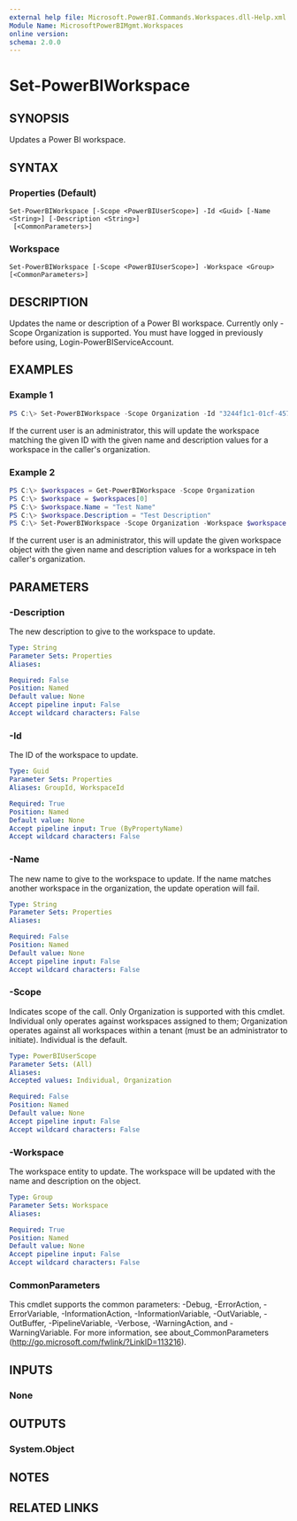 ```yaml
---
external help file: Microsoft.PowerBI.Commands.Workspaces.dll-Help.xml
Module Name: MicrosoftPowerBIMgmt.Workspaces
online version:
schema: 2.0.0
---
```


# Set-PowerBIWorkspace

## SYNOPSIS
Updates a Power BI workspace.

## SYNTAX

### Properties (Default)
```
Set-PowerBIWorkspace [-Scope <PowerBIUserScope>] -Id <Guid> [-Name <String>] [-Description <String>]
 [<CommonParameters>]
```

### Workspace
```
Set-PowerBIWorkspace [-Scope <PowerBIUserScope>] -Workspace <Group> [<CommonParameters>]
```

## DESCRIPTION
Updates the name or description of a Power BI workspace.
Currently only -Scope Organization is supported.
You must have logged in previously before using, Login-PowerBIServiceAccount.

## EXAMPLES

### Example 1
```powershell
PS C:\> Set-PowerBIWorkspace -Scope Organization -Id "3244f1c1-01cf-457f-9383-6035e4950fdc" -Name "Test Name" -Description "Test Description"
```

If the current user is an administrator, this will update the workspace matching the given ID with the given name and description values for a workspace in the caller's organization.

### Example 2
```powershell
PS C:\> $workspaces = Get-PowerBIWorkspace -Scope Organization
PS C:\> $workspace = $workspaces[0]
PS C:\> $workspace.Name = "Test Name"
PS C:\> $workspace.Description = "Test Description"
PS C:\> Set-PowerBIWorkspace -Scope Organization -Workspace $workspace
```

If the current user is an administrator, this will update the given workspace object with the given name and description values for a workspace in teh caller's organization.

## PARAMETERS

### -Description
The new description to give to the workspace to update.

```yaml
Type: String
Parameter Sets: Properties
Aliases:

Required: False
Position: Named
Default value: None
Accept pipeline input: False
Accept wildcard characters: False
```

### -Id
The ID of the workspace to update.

```yaml
Type: Guid
Parameter Sets: Properties
Aliases: GroupId, WorkspaceId

Required: True
Position: Named
Default value: None
Accept pipeline input: True (ByPropertyName)
Accept wildcard characters: False
```

### -Name
The new name to give to the workspace to update. If the name matches another workspace in the organization, the update operation will fail.

```yaml
Type: String
Parameter Sets: Properties
Aliases:

Required: False
Position: Named
Default value: None
Accept pipeline input: False
Accept wildcard characters: False
```

### -Scope
Indicates scope of the call. Only Organization is supported with this cmdlet.
Individual only operates against workspaces assigned to them; Organization operates against all workspaces within a tenant (must be an administrator to initiate). Individual is the default.

```yaml
Type: PowerBIUserScope
Parameter Sets: (All)
Aliases:
Accepted values: Individual, Organization

Required: False
Position: Named
Default value: None
Accept pipeline input: False
Accept wildcard characters: False
```

### -Workspace
The workspace entity to update. The workspace will be updated with the name and description on the object.

```yaml
Type: Group
Parameter Sets: Workspace
Aliases:

Required: True
Position: Named
Default value: None
Accept pipeline input: False
Accept wildcard characters: False
```

### CommonParameters
This cmdlet supports the common parameters: -Debug, -ErrorAction, -ErrorVariable, -InformationAction, -InformationVariable, -OutVariable, -OutBuffer, -PipelineVariable, -Verbose, -WarningAction, and -WarningVariable. For more information, see about_CommonParameters (http://go.microsoft.com/fwlink/?LinkID=113216).

## INPUTS

### None

## OUTPUTS

### System.Object

## NOTES

## RELATED LINKS
